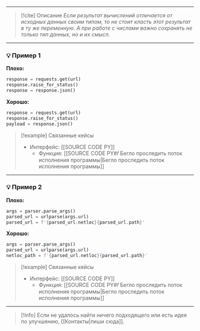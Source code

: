 ***

> [!cite] Описание
>_Если результат вычислений отличается от исходных данных своим типом, то не стоит класть этот результат в ту же переменную. А при работе с числами важно сохранять не только тип данных, но и их смысл._

***
### 💡 Пример 1


**Плохо:**
```python
response = requests.get(url)
response.raise_for_status()
response = response.json()
```

**Хорошо:**
```python
response = requests.get(url)
response.raise_for_status()
payload = response.json()
```

> [!example] Связанные кейсы
>- Интерфейс: [[SOURCE CODE PY]]
>	- Функция: [[SOURCE CODE PY#𝑓 Бегло проследить поток исполнения программы|Бегло проследить поток исполнения программы]]

***
### 💡 Пример 2


**Плохо:**
```python
args = parser.parse_args()
parsed_url = urlparse(args.url)
parsed_url = f'{parsed_url.netloc}{parsed_url.path}'
```

**Хорошо:**
```python
args = parser.parse_args()
parsed_url = urlparse(args.url)
netloc_path = f'{parsed_url.netloc}{parsed_url.path}'
```

> [!example] Связанные кейсы
>- Интерфейс: [[SOURCE CODE PY]]
>	- Функция: [[SOURCE CODE PY#𝑓 Бегло проследить поток исполнения программы|Бегло проследить поток исполнения программы]]

***

> [!info]
> Если не удалось найти ничего подходящего или есть идея по улучшению, [[Контакты|пиши сюда]].
